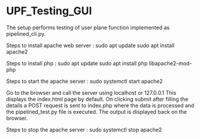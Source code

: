 # UPF_Testing_GUI
The setup performs testing of user plane function implemented as pipelined_cli.py.

Steps to install apache web server :
  sudo apt update
  sudo apt install apache2

Steps to install php :
  sudo apt update
  sudo apt install php libapache2-mod-php
  
Steps to start the apache server :
  sudo systemctl start apache2
  
Go to the browser and call the server using localhost or 127.0.0.1
This displays the index.html page by default.
On clicking submit after filling the details a POST request is sent to index.php where the data is processed and the pipelined_test.py file is executed.
The output is displayed back on the browser.
  
  
  
Steps to stop the apache server :
  sudo systemctl stop apache2
  
  
